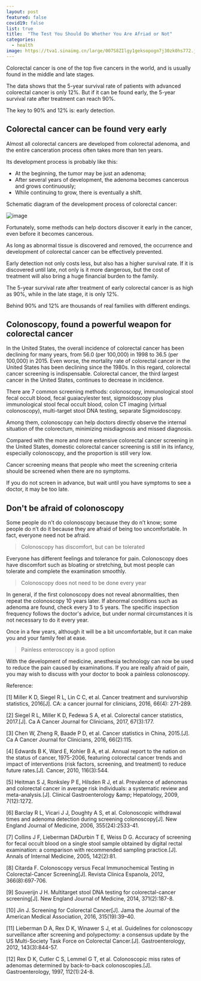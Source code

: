 ```yaml
---
layout: post
featured: false
covid19: false
list: true
title:  "The Test You Should Do Whether You Are Afriad or Not"
categories: 
  - health
image: https://tva1.sinaimg.cn/large/007S8ZIlgy1geksopogn7j30zk0hs772.jpg
---
```


Colorectal cancer is one of the top five cancers in the world, and is usually found in the middle and late stages.

The data shows that the 5-year survival rate of patients with advanced colorectal cancer is only 12%. But if it can be found early, the 5-year survival rate after treatment can reach 90%.

The key to 90% and 12% is: early detection.

## Colorectal cancer can be found very early

Almost all colorectal cancers are developed from colorectal adenoma, and the entire canceration process often takes more than ten years.


Its development process is probably like this:

- At the beginning, the tumor may be just an adenoma;
- After several years of development, the adenoma becomes cancerous and grows continuously;
- While continuing to grow, there is eventually a shift.


Schematic diagram of the development process of colorectal cancer:

![image](https://tva1.sinaimg.cn/large/007S8ZIlgy1geksdh66ylj30p00j00ts.jpg)

Fortunately, some methods can help doctors discover it early in the cancer, even before it becomes cancerous.



As long as abnormal tissue is discovered and removed, the occurrence and development of colorectal cancer can be effectively prevented.



Early detection not only costs less, but also has a higher survival rate. If it is discovered until late, not only is it more dangerous, but the cost of treatment will also bring a huge financial burden to the family.



The 5-year survival rate after treatment of early colorectal cancer is as high as 90%, while in the late stage, it is only 12%.



Behind 90% and 12% are thousands of real families with different endings.

## Colonoscopy, found a powerful weapon for colorectal cancer

In the United States, the overall incidence of colorectal cancer has been declining for many years, from 56.0 (per 100,000) in 1998 to 36.5 (per 100,000) in 2015. Even worse, the mortality rate of colorectal cancer in the United States has been declining since the 1980s. In this regard, colorectal cancer screening is indispensable. Colorectal cancer, the third largest cancer in the United States, continues to decrease in incidence.

There are 7 common screening methods: colonoscopy, immunological stool fecal occult blood, fecal guaiacylester test, sigmoidoscopy plus immunological stool fecal occult blood, colon CT imaging (virtual colonoscopy), multi-target stool DNA testing, separate Sigmoidoscopy.



Among them, colonoscopy can help doctors directly observe the internal situation of the colorectum, minimizing misdiagnosis and missed diagnosis.



Compared with the more and more extensive colorectal cancer screening in the United States, domestic colorectal cancer screening is still in its infancy, especially colonoscopy, and the proportion is still very low.



Cancer screening means that people who meet the screening criteria should be screened when there are no symptoms.



If you do not screen in advance, but wait until you have symptoms to see a doctor, it may be too late.

## Don't be afraid of colonoscopy

Some people do n’t do colonoscopy because they do n’t know; some people do n’t do it because they are afraid of being too uncomfortable. In fact, everyone need not be afraid.


> Colonoscopy has discomfort, but can be tolerated

Everyone has different feelings and tolerance for pain. Colonoscopy does have discomfort such as bloating or stretching, but most people can tolerate and complete the examination smoothly.


> Colonoscopy does not need to be done every year



In general, if the first colonoscopy does not reveal abnormalities, then repeat the colonoscopy 10 years later. If abnormal conditions such as adenoma are found, check every 3 to 5 years. The specific inspection frequency follows the doctor's advice, but under normal circumstances it is not necessary to do it every year.



Once in a few years, although it will be a bit uncomfortable, but it can make you and your family feel at ease.

> Painless enteroscopy is a good option



With the development of medicine, anesthesia technology can now be used to reduce the pain caused by examinations. If you are really afraid of pain, you may wish to discuss with your doctor to book a painless colonoscopy. 


Reference:

[1] Miller K D, Siegel R L, Lin C C, et al. Cancer treatment and survivorship statistics, 2016[J]. CA: a cancer journal for clinicians, 2016, 66(4): 271-289.

[2] Siegel R L, Miller K D, Fedewa S A, et al. Colorectal cancer statistics, 2017.[J]. Ca A Cancer Journal for Clinicians, 2017, 67(3):177.

[3] Chen W, Zheng R, Baade P D, et al. Cancer statistics in China, 2015.[J]. Ca A Cancer Journal for Clinicians, 2016, 66(2):115.

[4] Edwards B K, Ward E, Kohler B A, et al. Annual report to the nation on the status of cancer, 1975-2006, featuring colorectal cancer trends and impact of interventions (risk factors, screening, and treatment) to reduce future rates.[J]. Cancer, 2010, 116(3):544.

[5] Heitman S J, Ronksley P E, Hilsden R J, et al. Prevalence of adenomas and colorectal cancer in average risk individuals: a systematic review and meta-analysis.[J]. Clinical Gastroenterology &amp;amp; Hepatology, 2009, 7(12):1272.

[6] Barclay R L, Vicari J J, Doughty A S, et al. Colonoscopic withdrawal times and adenoma detection during screening colonoscopy[J]. New England Journal of Medicine, 2006, 355(24):2533-41.

[7] Collins J F, Lieberman DADurbin T E, Weiss D G. Accuracy of screening for fecal occult blood on a single stool sample obtained by digital rectal examination: a comparison with recommended sampling practice.[J]. Annals of Internal Medicine, 2005, 142(2):81.

[8] Citarda F. Colonoscopy versus Fecal Immunochemical Testing in Colorectal-Cancer Screening[J]. Revista Clinica Espanola, 2012, 366(8):697-706.

[9] Souverijn J H. Multitarget stool DNA testing for colorectal-cancer screening[J]. New England Journal of Medicine, 2014, 371(2):187-8.

[10] Jin J. Screening for Colorectal Cancer[J]. Jama the Journal of the American Medical Association, 2016, 315(19):39–40.

[11] Lieberman D A, Rex D K, Winawer S J, et al. Guidelines for colonoscopy surveillance after screening and polypectomy: a consensus update by the US Multi-Society Task Force on Colorectal Cancer.[J]. Gastroenterology, 2012, 143(3):844-57.

[12] Rex D K, Cutler C S, Lemmel G T, et al. Colonoscopic miss rates of adenomas determined by back-to-back colonoscopies.[J]. Gastroenterology, 1997, 112(1):24-8.







